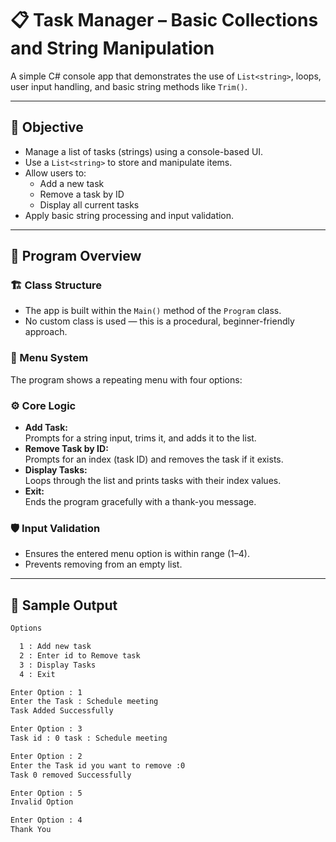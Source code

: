 # 📋 Task Manager – Basic Collections and String Manipulation

A simple C# console app that demonstrates the use of `List<string>`, loops, user input handling, and basic string methods like `Trim()`.

---

## 🎯 Objective

- Manage a list of tasks (strings) using a console-based UI.
- Use a `List<string>` to store and manipulate items.
- Allow users to:
  - Add a new task
  - Remove a task by ID
  - Display all current tasks
- Apply basic string processing and input validation.

---

## 🧠 Program Overview

### 🏗️ Class Structure

- The app is built within the `Main()` method of the `Program` class.
- No custom class is used — this is a procedural, beginner-friendly approach.

### 📜 Menu System

The program shows a repeating menu with four options:


### ⚙️ Core Logic

- **Add Task:**  
  Prompts for a string input, trims it, and adds it to the list.
- **Remove Task by ID:**  
  Prompts for an index (task ID) and removes the task if it exists.
- **Display Tasks:**  
  Loops through the list and prints tasks with their index values.
- **Exit:**  
  Ends the program gracefully with a thank-you message.

### 🛡️ Input Validation

- Ensures the entered menu option is within range (1–4).
- Prevents removing from an empty list.

---

## 🧾 Sample Output

```sh
Options 

  1 : Add new task 
  2 : Enter id to Remove task 
  3 : Display Tasks 
  4 : Exit 

Enter Option : 1
Enter the Task : Schedule meeting
Task Added Successfully

Enter Option : 3
Task id : 0 task : Schedule meeting

Enter Option : 2
Enter the Task id you want to remove :0
Task 0 removed Successfully

Enter Option : 5
Invalid Option

Enter Option : 4
Thank You
